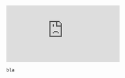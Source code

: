
![alt text](https://github.com/noschenk/useful_material/files/3670883/cleaning_get_monotonic_increasing_function.pdf)

```
bla
```
